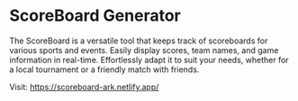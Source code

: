 # ScoreBoard Generator
The ScoreBoard is a versatile tool that keeps track of scoreboards for various sports and events. Easily display scores, team names, and game information in real-time. Effortlessly adapt it to suit your needs, whether for a local tournament or a friendly match with friends.

Visit:
https://scoreboard-ark.netlify.app/

